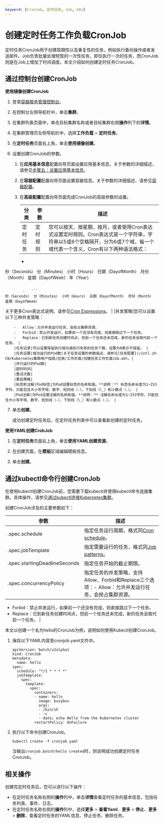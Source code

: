 ```yaml
---
keyword: [CronJob, 定时任务, Job, k8s]
---
```


# 创建定时任务工作负载CronJob

定时任务CronJob用于创建周期性以及重复性的任务，例如执行备份操作或者发送邮件。Job负责批量处理短暂的一次性任务，即仅执行一次的任务，而CronJob则是在Job上增加了时间调度。本文介绍如何创建定时任务CronJob。

## 通过控制台创建CronJob

**使用镜像创建CronJob**

1.  登录[容器服务管理控制台](https://cs.console.aliyun.com)。

2.  在控制台左侧导航栏中，单击**集群**。

3.  在集群列表页面中，单击目标集群名称或者目标集群右侧**操作**列下的**详情**。

4.  在集群管理页左侧导航栏中，选择**工作负载** \> **定时任务**。

5.  在**定时任务**页面右上角，单击**使用镜像创建**。

6.  设置创建CronJob的参数。

    1.  在**应用基本信息**配置向导页面设置应用基本信息。关于参数的详细描述，请参见[步骤五：设置应用基本信息](/intl.zh-CN/Kubernetes集群用户指南/应用/工作负载/创建任务工作负载Job.md)。

    2.  在**容器配置**配置向导页面设置容器信息。关于参数的详细描述，请参见[容器配置](/intl.zh-CN/Kubernetes集群用户指南/应用/工作负载/创建任务工作负载Job.md)。

    3.  在**高级配置**配置向导页面完成CronJob的高级参数的设置。

        |分类|参数|描述|
        |--|--|--|
        |定时任务|定时规则|您可以按天、按星期、按月，或者使用Cron表达式设置定时规则。Cron表达式是一个字符串，字符串以5或6个空格隔开，分为6或7个域，每一个域代表一个含义，Cron有以下两种语法格式：

        -   ```
秒（Seconds） 分（Minutes） 小时（Hours） 日期（DayofMonth） 月份（Month） 星期（DayofWeek） 年（Year）
```

        -   ```
秒（Seconds） 分（Minutes） 小时（Hours） 日期（DayofMonth） 月份（Month） 星期（DayofWeek）
```

关于更多Cron表达式说明，请参见[Cron Expressions](https://docs.oracle.com/cd/E12058_01/doc/doc.1014/e12030/cron_expressions.htm)。 |
        |并发策略|您可以设置以下三种并发策略：

        -   Allow：允许并发运行任务，会抢占集群资源。
        -   Forbid：禁止并发运行，如果前一个还没有完成，则直接跳过下一个任务。
        -   Replace：已到新任务创建时间点，但前一个任务还未完成，新的任务会取代前一个任务。 |
        |任务记录|可以设置保留执行成功或执行失败的任务个数，设置为0表示不保留。 |
        |任务设置|成功运行的Pod数|关于任务设置的参数描述，请参见[任务配置](/intl.zh-CN/Kubernetes集群用户指南/应用/工作负载/创建任务工作负载Job.md)。|
        |并行运行的Pod数|
        |超时时间|
        |重试次数|
        |重启策略|
        |标签和注解|Pod标签|为Pod设置标签的名称和值。**说明：** 标签名称长度为1~253字符，只能包含大小写字母、数字、短划线（-）、下划线（\_）和小数点（.）。 |
        |Pod注解|为Pod设置注解的名称和值。**说明：** 注解名称长度为1~253字符，只能包含大小写字母、数字、短划线（-）、下划线（\_）和小数点（.）。 |

7.  单击**创建**。

    成功创建定时任务后，在定时任务列表中可以查看新创建的定时任务。


**使用YAML创建CrobJob**

1.  在**定时任务**页面右上角，单击**使用YAML创建资源**。

2.  在创建页面，在**模板**区域编辑模板信息。

3.  单击**创建**。


## 通过kubectl命令行创建CronJob

在使用kubectl创建CronJob前，您需要下载kubectl并使用kubectl命令连接集群。具体操作，请参见[通过kubectl连接Kubernetes集群](/intl.zh-CN/Kubernetes集群用户指南/集群/连接集群/通过kubectl连接Kubernetes集群.md)。

创建CronJob涉及的主要参数如下：

|参数|描述|
|--|--|
|.spec.schedule|指定任务运行周期，格式同[Cron schedule](https://kubernetes.io/docs/concepts/workloads/controllers/cron-jobs/#cron-schedule-syntax)。|
|.spec.jobTemplate|指定需要运行的任务，格式同[Job patterns](https://kubernetes.io/docs/concepts/workloads/controllers/job/#job-patterns)。|
|.spec.startingDeadlineSeconds|指定任务开始的截止期限。|
|.spec.concurrencyPolicy|指定任务的并发策略，支持Allow、Forbid和Replace三个选项：-   Allow：允许并发运行任务，会抢占集群资源。
-   Forbid：禁止并发运行，如果前一个还没有完成，则直接跳过下一个任务。
-   Replace：已到新任务创建时间点，但前一个任务还未完成，新的任务会取代前一个任务。 |

本文以创建一个名为hello的CronJob为例，说明如何使用Kubectl创建CronJob。

1.  保存以下YAML内容至cronjob.yaml文件中。

    ```
    apiVersion: batch/v2alpha1
    kind: CronJob
    metadata:
      name: hello
    spec:
      schedule: "*/1 * * * *"
      jobTemplate:
        spec:
          template:
            spec:
              containers:
              - name: hello
                image: busybox
                args:
                - /bin/sh
                - -c
                - date; echo Hello from the Kubernetes cluster
              restartPolicy: OnFailure
    ```

2.  执行以下命令创建CronJob。

    ```
    kubectl create -f cronjob.yaml
    ```

    当输出`cronjob.batch/hello created`时，则说明成功创建定时任务CronJob。


## 相关操作

创建完定时任务后，您可以进行以下操作：

-   在定时任务名称右侧的**操作**列中，单击**详情**查看定时任务的基本信息，包括任务列表、事件、日志。
-   在定时任务名称右侧的**操作**列中，选择**更多** \> **查看Yaml**、**更多** \> **停止**、**更多** \> **删除**，查看定时任务的YAML信息、停止任务、删除任务。

